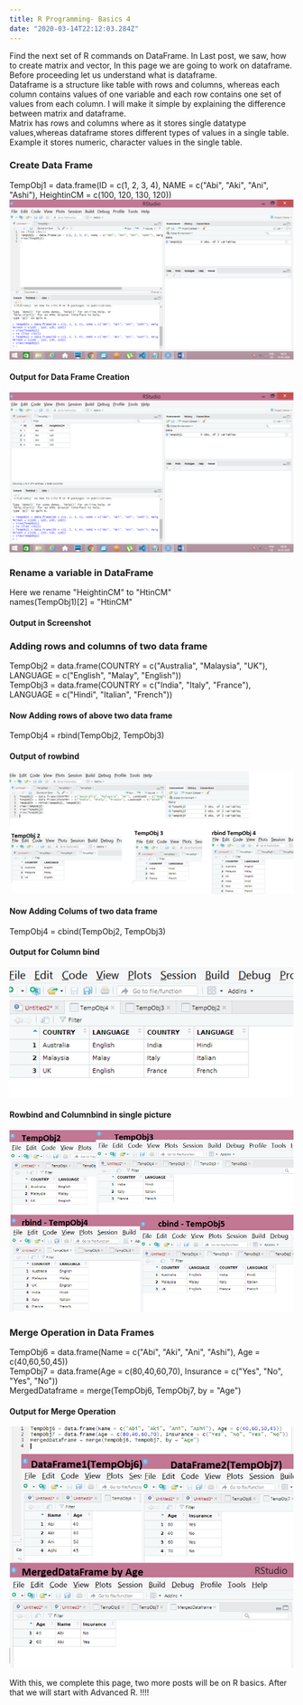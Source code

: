 ```yaml
---
title: R Programming- Basics 4
date: "2020-03-14T22:12:03.284Z"
---
```


Find the next set of R commands on DataFrame. In Last post, we saw, how to create matrix and  vector, In this page we are going to work on dataframe. Before proceeding let us understand what is dataframe.  
Dataframe is a structure like table with rows and columns, whereas each column contains values of one variable and each row contains one set of values from each column. I will make it simple by explaining the difference between matrix and dataframe.   
Matrix has rows and columns where as it stores single datatype values,whereas dataframe stores different types of values in a single table. Example it stores numeric, character values in the single table.
### Create Data Frame
TempObj1 = data.frame(ID = c(1, 2, 3, 4), NAME = c("Abi", "Aki", "Ani", "Ashi"), HeightinCM = c(100, 120, 130, 120))
![](./p1.png) 
#### Output for Data Frame Creation
![](./p2.png)
### Rename a variable in DataFrame
Here we rename "HeightinCM" to "HtinCM"  
names(TempObj1)[2]  =  "HtinCM"  
#### Output in Screenshot  

### Adding rows and columns of two data frame
TempObj2 = data.frame(COUNTRY = c("Australia", "Malaysia", "UK"), LANGUAGE = c("English", "Malay", "English"))       
TempObj3 = data.frame(COUNTRY = c("India", "Italy", "France"), LANGUAGE = c("Hindi", "Italian", "French"))
#### Now Adding rows of above two data frame
TempObj4 = rbind(TempObj2, TempObj3)
#### Output of rowbind
![](./p3.png)
#### Now Adding Colums of two data frame
TempObj4 = cbind(TempObj2, TempObj3)  
#### Output for Column bind
![](./p4.png)  
#### Rowbind and Columnbind in single picture
![](./p5.png)
### Merge Operation in Data Frames
TempObj6 = data.frame(Name = c("Abi", "Aki", "Ani", "Ashi"), Age = c(40,60,50,45))  
TempObj7 = data.frame(Age = c(80,40,60,70), Insurance = c("Yes", "No", "Yes", "No"))  
MergedDataframe = merge(TempObj6, TempObj7, by = "Age")  
#### Output for Merge Operation
![](./p6.png)

With this, we complete this page, two more posts will be on R basics. After that we will start with Advanced R. !!!!


